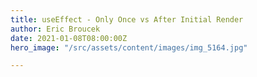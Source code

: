 ```yaml
---
title: useEffect - Only Once vs After Initial Render
author: Eric Broucek
date: 2021-01-08T08:00:00Z
hero_image: "/src/assets/content/images/img_5164.jpg"

---
```

